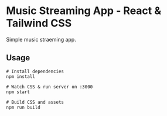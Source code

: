 # Music Streaming App - React & Tailwind CSS 

Simple music straeming app.

## Usage
```
# Install dependencies
npm install

# Watch CSS & run server on :3000
npm start

# Build CSS and assets
npm run build
```